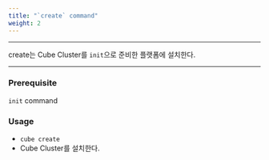 ```yaml
---
title: "`create` command"
weight: 2
---
```


---
create는 Cube Cluster를  `init`으로 준비한 플랫폼에 설치한다.

---

### Prerequisite

`init` command

### Usage

* `cube create`
* Cube Cluster를 설치한다.
